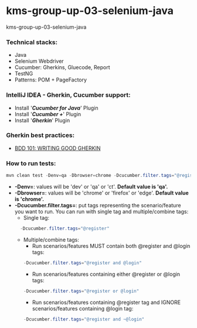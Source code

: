 # kms-group-up-03-selenium-java
kms-group-up-03-selenium-java

### Technical stacks:
* Java
* Selenium Webdriver
* Cucumber: Gherkins, Gluecode, Report
* TestNG
* Patterns: POM + PageFactory

### IntelliJ IDEA - Gherkin, Cucumber support:
* Install '_**Cucumber for Java**_' Plugin
* Install '_**Cucumber +**_' Plugin
* Install '_**Gherkin**_' Plugin

### Gherkin best practices:
* [BDD 101: WRITING GOOD GHERKIN](https://automationpanda.com/2017/01/30/bdd-101-writing-good-gherkin/)

### How to run tests:
```java
mvn clean test -Denv=qa -Dbrowser=chrome -Dcucumber.filter.tags="@register or @login"
```
* **-Denv=**: values will be 'dev' or 'qa' or 'ct'. **Default value is 'qa'.**
* **-Dbrowser=**: values will be 'chrome' or 'firefox' or 'edge'. **Default value is 'chrome'.**
* **-Dcucumber.filter.tags=**: put tags representing the scenario/feature you want to run. You can run with single tag and multiple/combine tags:
  * Single tag: 
  ```java 
    -Dcucumber.filter.tags="@register" 
    ```
  * Multiple/combine tags:
    * Run scenarios/features MUST contain both @register and @login tags: 
    ```java 
    -Dcucumber.filter.tags="@register and @login" 
    ```
    * Run scenarios/features containing either @register or @login tags:
    ```java 
    -Dcucumber.filter.tags="@register or @login"
    ```
    * Run scenarios/features containing @register tag and IGNORE scenarios/features containing @login tag:
    ```java 
    -Dcucumber.filter.tags="@register and ~@login"
    ```